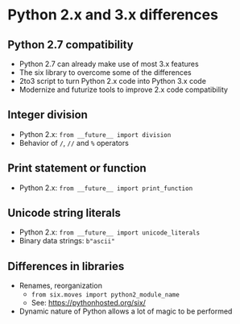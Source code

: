 # Python 2.x and 3.x differences

## Python 2.7 compatibility

  * Python 2.7 can already make use of most 3.x features
  * The six library to overcome some of the differences
  * 2to3 script to turn Python 2.x code into Python 3.x code
  * Modernize and futurize tools to improve 2.x code compatibility

## Integer division

  * Python 2.x: `from __future__ import division`
  * Behavior of `/`, `//` and `%` operators

## Print statement or function

  * Python 2.x: `from __future__ import print_function`

## Unicode string literals

  * Python 2.x: `from __future__ import unicode_literals`
  * Binary data strings: `b"ascii"`

## Differences in libraries

  * Renames, reorganization
      - `from six.moves import python2_module_name`
      - See: https://pythonhosted.org/six/
  * Dynamic nature of Python allows a lot of magic to be performed
